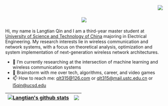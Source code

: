 <img align="right" src="https://visitor-badge.laobi.icu/badge?page_id=qlt315.qlt315">
<h1 align="center">
  <a href="https://git.io/typing-svg">
    <img src="https://readme-typing-svg.herokuapp.com/?lines=Hello,+There!+👋;I+am+Langtian+Qin....;Nice+to+meet+you!&center=true&size=30">
  </a>
</h1>

Hi, my name is Langtian Qin and I am a third-year master student at [University of Science and Technology of China](https://en.ustc.edu.cn/) majoring in Electrical Engineering. My research interests lie in wireless communication and network systems, with a focus on theoretical analysis, optimization and system implementation of next-generation wireless network architectures.

- 🔭 I’m currently researching at the intersection of machine learning and wireless communication systems
- 💬 Brainstorm with me over tech, algorithms, career, and video games 
- 📫 How to reach me: qlt315@126.com or qlt315@mail.ustc.edu.cn or l5qin@ucsd.edu

| <a href="https://github.com/qlt315/github-readme-stats"><img align="center" src="https://github-readme-stats.vercel.app/api?username=qlt315&show_icons=true&theme=buefy&hide_border=true" alt="Langtian's github stats" /></a> | <a href="https://github.com/anuraghazra/github-readme-stats"><img align="center" src="https://github-readme-stats.vercel.app/api/top-langs/?username=qlt315&layout=compact&theme=buefy&hide_border=true" /></a> |
| ------------- | ------------- |

  <!--<img align="center" alt="GIF" src="https://github.com/abhisheknaiidu/abhisheknaiidu/blob/master/code.gif?raw=true" width="830" height="500" />-->


